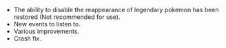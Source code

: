 * The ability to disable the reappearance of legendary pokemon has been restored (Not recommended for use).
* New events to listen to.
* Various improvements.
* Crash fix.